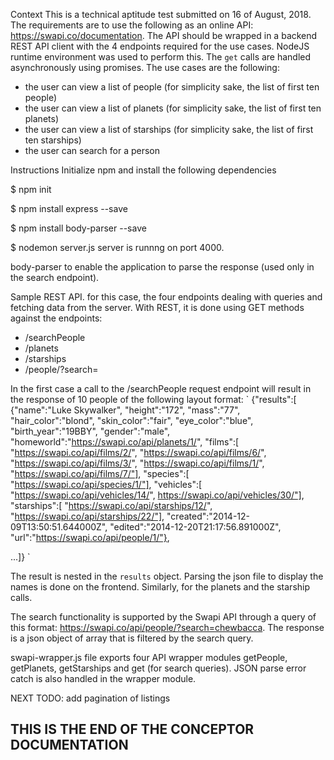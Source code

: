 Context
This is a technical aptitude test submitted on 16 of August, 2018. The requirements are to use the following as an online API: https://swapi.co/documentation. The API should be wrapped in a backend REST API client with the 4 endpoints required for the use cases. NodeJS runtime environment was used to perform this. The `get` calls are handled asynchronously using promises. The use cases are the following:
- the user can view a list of people (for simplicity sake, the list of first ten people)
- the user can view a list of planets (for simplicity sake, the list of first ten planets)
- the user can view a list of starships (for simplicity sake, the list of first ten starships)
- the user can search for a person 

Instructions
Initialize npm and install the following dependencies

$ npm init

$ npm install express --save

$ npm install body-parser --save

$ nodemon server.js
server is runnng on port 4000.

body-parser to enable the application to parse the response (used only in the search endpoint).

Sample REST API.
for this case, the four endpoints dealing with queries and fetching data from the server.
With REST, it is done using GET methods against the endpoints:
- /searchPeople
- /planets
- /starships
- /people/?search=

In the first case a call to the /searchPeople request endpoint will result in the response of 10 people of the following layout format:
`
{"results":[
    {"name":"Luke Skywalker",
    "height":"172",
    "mass":"77",
    "hair_color":"blond",
    "skin_color":"fair",
    "eye_color":"blue",
    "birth_year":"19BBY",
    "gender":"male",
    "homeworld":"https://swapi.co/api/planets/1/",
    "films":[
        "https://swapi.co/api/films/2/",
        "https://swapi.co/api/films/6/",
        "https://swapi.co/api/films/3/",
        "https://swapi.co/api/films/1/",
        "https://swapi.co/api/films/7/"],
    "species":[
        "https://swapi.co/api/species/1/"],
    "vehicles":[
        "https://swapi.co/api/vehicles/14/",
        https://swapi.co/api/vehicles/30/"],
    "starships":[
        "https://swapi.co/api/starships/12/",
        "https://swapi.co/api/starships/22/"],
    "created":"2014-12-09T13:50:51.644000Z",
    "edited":"2014-12-20T21:17:56.891000Z",
    "url":"https://swapi.co/api/people/1/"},

...]}
`

The result is nested in the `results` object. Parsing the json file to display the names is done on the frontend.
Similarly, for the planets and the starship calls. 

The search functionality is supported by the Swapi API through a query of this format:
https://swapi.co/api/people/?search=chewbacca. The response is a json object of array that is filtered by the search query.

swapi-wrapper.js file exports four API wrapper modules getPeople, getPlanets, getStarships and get (for search queries). JSON parse error catch is also handled in the wrapper module.

NEXT TODO: add pagination of listings

THIS IS THE END OF THE CONCEPTOR DOCUMENTATION
---------------------------------------------------------------